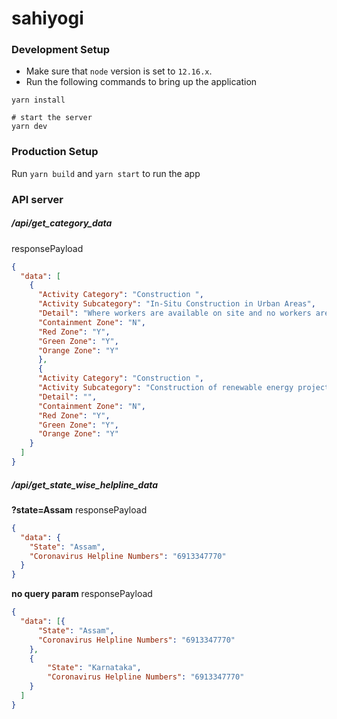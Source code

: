 # sahiyogi

### Development Setup
- Make sure that `node` version is set to `12.16.x`.
- Run the following commands to bring up the application
```shell
yarn install

# start the server
yarn dev
```

### Production Setup
Run `yarn build` and `yarn start` to run the app

### API server
##### /api/get_category_data
responsePayload
```json
{
  "data": [
    {
      "Activity Category": "Construction ",
      "Activity Subcategory": "In-Situ Construction in Urban Areas",
      "Detail": "Where workers are available on site and no workers are required to be brought in from outside",
      "Containment Zone": "N",
      "Red Zone": "Y",
      "Green Zone": "Y",
      "Orange Zone": "Y"
      },
      {
      "Activity Category": "Construction ",
      "Activity Subcategory": "Construction of renewable energy projects in Urban Areas",
      "Detail": "",
      "Containment Zone": "N",
      "Red Zone": "Y",
      "Green Zone": "Y",
      "Orange Zone": "Y"
    }
  ]
}
```

##### /api/get_state_wise_helpline_data
**?state=Assam**
responsePayload
```json
{
  "data": {
    "State": "Assam",
    "Coronavirus Helpline Numbers": "6913347770"
  }
}
```

**no query param**
responsePayload
```json
{
  "data": [{
      "State": "Assam",
      "Coronavirus Helpline Numbers": "6913347770"
    },
    {
        "State": "Karnataka",
        "Coronavirus Helpline Numbers": "6913347770"
    }
  ]
}
```

